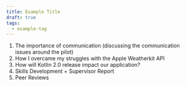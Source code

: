 ```yaml
---
title: Example Title
draft: true
tags:
  - example-tag
---
```




1. The importance of communication (discussing the communication issues around the pilot)
4. How I overcame my struggles with the Apple Weatherkit API  
9. How will Kotlin 2.0 release impact our application? 
15. Skills Development + Supervisor Report
16. Peer Reviews
